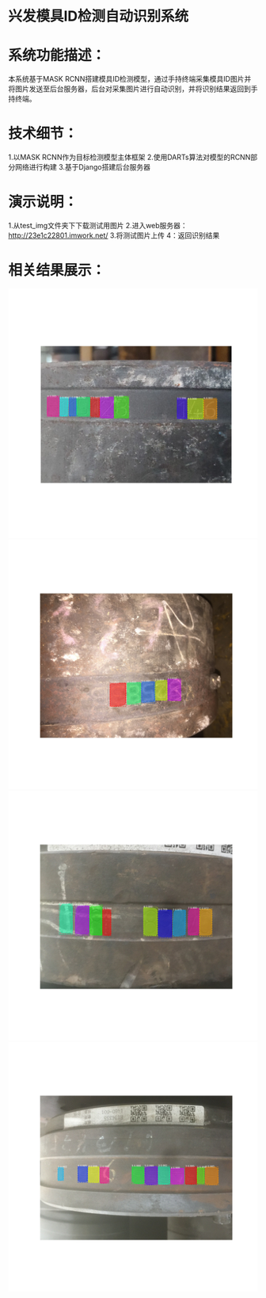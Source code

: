 # 兴发模具ID检测自动识别系统
# 系统功能描述：
本系统基于MASK RCNN搭建模具ID检测模型，通过手持终端采集模具ID图片并将图片发送至后台服务器，后台对采集图片进行自动识别，并将识别结果返回到手持终端。
# 技术细节：
1.以MASK RCNN作为目标检测模型主体框架
2.使用DARTs算法对模型的RCNN部分网络进行构建
3.基于Django搭建后台服务器
# 演示说明：
1.从test_img文件夹下下载测试用图片
2.进入web服务器：http://23e1c22801.imwork.net/
3.将测试图片上传
4：返回识别结果
# 相关结果展示：
![1](https://github.com/hewaele/xingfa_services/blob/master/show/2019-04-25152727.jpg)
![2](https://github.com/hewaele/xingfa_services/blob/master/show/IMG_2050.JPG)
![3](https://github.com/hewaele/xingfa_services/blob/master/show/IMG_2384.JPG)
![4](https://github.com/hewaele/xingfa_services/blob/master/show/IMG_2674.JPG)

